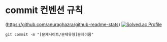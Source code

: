 # commit 컨벤션 규칙
(https://github.com/anuraghazra/github-readme-stats)
[![Solved.ac Profile](http://mazassumnida.wtf/api/v2/generate_badge?boj=suby00)](https://solved.ac/suby00/)

```aidl
git commit -m "[문제사이트/문제유형]문제이름"
```
